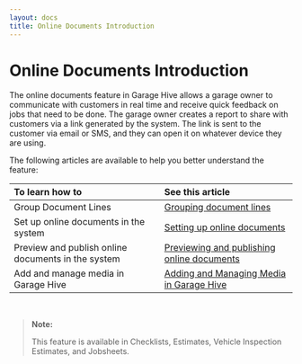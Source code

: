 ```yaml
---
layout: docs
title: Online Documents Introduction
---
```


# Online Documents Introduction 

The online documents feature in Garage Hive allows a garage owner to communicate with customers in real time and receive quick feedback on jobs that need to be done. The garage owner creates a report to share with customers via a link generated by the system. The link is sent to the customer via email or SMS, and they can open it on whatever device they are using.

The following articles are available to help you better understand the feature:

| To learn how to |See this article |
| :-------------- | :-------------- |
| Group Document Lines | [Grouping document lines](garagehive-group-items-grouping-document-lines.html) |
| Set up online documents in the system | [Setting up online documents](garagehive-online-documents-setting-up-online-documents.html) |
| Preview and publish online documents in the system | [Previewing and publishing online documents](garagehive-online-documents-previewing-and-publishing-online-documents.html) |
| Add and manage media in Garage Hive | [Adding and Managing Media in Garage Hive](garagehive-online-documents-adding-and-managing-media.html) |

<br>

>**Note:**
>
>This feature is available in Checklists, Estimates, Vehicle Inspection Estimates, and Jobsheets.
